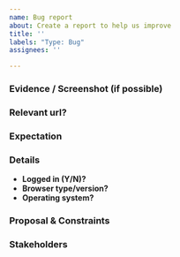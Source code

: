 ```yaml
---
name: Bug report
about: Create a report to help us improve
title: ''
labels: "Type: Bug"
assignees: ''

---
```

<!-- What problem are we solving? What does the experience look like today? What are the symptoms? -->

### Evidence / Screenshot (if possible)

### Relevant url?
<!-- `https://openlibrary.org/...` -->

### Expectation
<!-- What should by happening? What will it look like / how will it behave? -->

### Details

- **Logged in (Y/N)?** 
- **Browser type/version?** 
- **Operating system?** 

### Proposal & Constraints
<!-- What is the proposed solution / implementation? Is there a precedent of this approach succeeding elsewhere? -->

### Stakeholders
<!-- @ tag stakeholders of this bug -->
